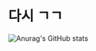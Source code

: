 # 다시 ㄱㄱ

![Anurag's GitHub stats](https://github-readme-stats.vercel.app/api?username=PaaarkSH&show_icons=true&theme=radical)

